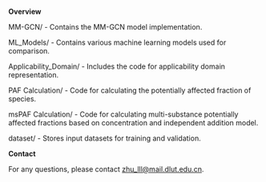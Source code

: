 **Overview**

MM-GCN/ - Contains the MM-GCN model implementation.

ML_Models/ - Contains various machine learning models used for comparison.

Applicability_Domain/ - Includes the code for applicability domain representation.

PAF Calculation/ - Code for calculating the potentially affected fraction of species.

msPAF Calculation/ -  Code for calculating multi-substance potentially affected fractions based on concentration and independent addition model.

dataset/ - Stores input datasets for training and validation.


**Contact**

For any questions, please contact zhu_lll@mail.dlut.edu.cn.
